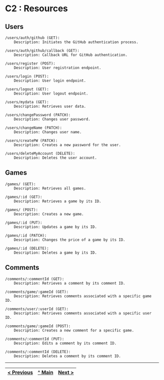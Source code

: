 # C2 : Resources

## Users

    /users/auth/github (GET):
        Description: Initiates the GitHub authentication process.

    /users/auth/github/callback (GET):
        Description: Callback URL for GitHub authentication.

    /users/register (POST):
        Description: User registration endpoint.

    /users/login (POST):
        Description: User login endpoint.

    /users/logout (GET):
        Description: User logout endpoint.

    /users/mydata (GET):
        Description: Retrieves user data.

    /users/changePassword (PATCH):
        Description: Changes user password.

    /users/changeName (PATCH):
        Description: Changes user name.

    /users/createPW (PATCH):
        Description: Creates a new password for the user.

    /users/deleteMyAccount (DELETE):
        Description: Deletes the user account.

## Games

    /games/ (GET):
        Description: Retrieves all games.

    /games/:id (GET):
        Description: Retrieves a game by its ID.

    /games/ (POST):
        Description: Creates a new game.

    /games/:id (PUT):
        Description: Updates a game by its ID.

    /games/:id (PATCH):
        Description: Changes the price of a game by its ID.

    /games/:id (DELETE):
        Description: Deletes a game by its ID.

## Comments

    /comments/:commentId (GET):
        Description: Retrieves a comment by its comment ID.

    /comments/game/:gameId (GET):
        Description: Retrieves comments associated with a specific game ID.

    /comments/user/:userId (GET):
        Description: Retrieves comments associated with a specific user ID.

    /comments/game/:gameId (POST):
        Description: Creates a new comment for a specific game.

    /comments/:commentId (PUT):
        Description: Edits a comment by its comment ID.

    /comments/:commentId (DELETE):
        Description: Deletes a comment by its comment ID.

---
[< Previous](c1.md) | [^ Main](../../../) | [Next >](c3.md)
:--- | :---: | ---: 
